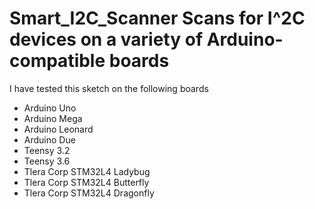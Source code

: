 # Smart_I2C_Scanner Scans for I^2C devices on a variety of Arduino-compatible boards

I have tested this sketch on the following boards
* Arduino Uno
* Arduino Mega
* Arduino Leonard
* Arduino Due
* Teensy 3.2
* Teensy 3.6
* Tlera Corp STM32L4 Ladybug
* Tlera Corp STM32L4 Butterfly
* Tlera Corp STM32L4 Dragonfly

